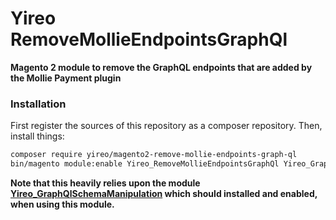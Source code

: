 # Yireo RemoveMollieEndpointsGraphQl

**Magento 2 module to remove the GraphQL endpoints that are added by the Mollie Payment plugin**

### Installation
First register the sources of this repository as a composer repository. Then, install things:
```bash
composer require yireo/magento2-remove-mollie-endpoints-graph-ql
bin/magento module:enable Yireo_RemoveMollieEndpointsGraphQl Yireo_GraphQlSchemaManipulation
```

**Note that this heavily relies upon the module [Yireo_GraphQlSchemaManipulation](https://github.com/yireo/Yireo_GraphQlSchemaManipulation) which should installed and enabled, when using this module.**